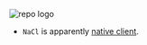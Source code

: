 ![repo logo](http://www.ohai.ca/images/yesterday-i-learned.jpg)

* `NaCl` is apparently [native client](http://talks.golang.org/2014/go1.3.slide#11).

